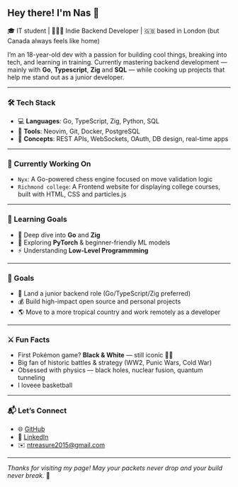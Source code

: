 ## Hey there! I'm Nas 👋

🎓 IT student | 🧑🏾‍💻 Indie Backend Developer | 🇬🇧 based in London (but Canada always feels like home)

I’m an 18-year-old dev with a passion for building cool things, breaking into tech, and learning  in training. Currently mastering backend development — mainly with **Go**, **Typescript**, **Zig** and **SQL** — while cooking up projects that help me stand out as a junior developer.

---

### 🛠️ Tech Stack

- 💻 **Languages**: Go, TypeScript, Zig, Python, SQL  
- 🧰 **Tools**: Neovim, Git, Docker, PostgreSQL
- 🔌 **Concepts**: REST APIs, WebSockets, OAuth, DB design, real-time apps

---

### 🚧 Currently Working On
 
- `Nyx`: A Go-powered chess engine focused on move validation logic  
- `Richmond college`: A Frontend website for displaying college courses, built with HTML, CSS and particles.js

---

### 🧠 Learning Goals

- 🧮 Deep dive into **Go** and **Zig**
- 🧠 Exploring **PyTorch** & beginner-friendly ML models
- ⚡ Understanding **Low-Level Programmming**
---

### 🎯 Goals

- 💼 Land a junior backend role (Go/TypeScript/Zig preferred)
- 💰 Build high-impact open source and personal projects
- 🌎 Move to a more tropical country and work remotely as a developer

---

### ⚔️ Fun Facts

- First Pokémon game? **Black & White** — still iconic 🖤🤍  
- Big fan of historic battles & strategy (WW2, Punic Wars, Cold War)  
- Obsessed with physics — black holes, nuclear fusion, quantum tunneling  
- I loveee basketball

---

### 📬 Let’s Connect

- 🌐 [GitHub](https://github.com/auraluvsu)  
- 💼 [LinkedIn](https://www.linkedin.com/in/nasir-treasure-2683b532a)
- ✉️ ntreasure2015@gmail.com

---

_Thanks for visiting my page! May your packets never drop and your build never break._ 🚀
